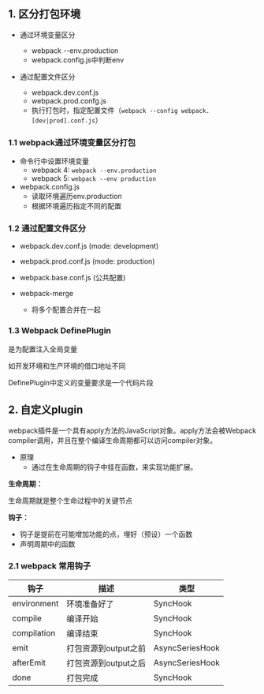 ## 1. 区分打包环境

- 通过环境变量区分

  - webpack --env.production
  - webpack.config.js中判断env

- 通过配置文件区分

  - webpack.dev.conf.js
  - webpack.prod.confg.js
  - 执行打包时，指定配置文件（`webpack --config webpack.[dev|prod].conf.js`）

  

### 1.1 webpack通过环境变量区分打包

- 命令行中设置环境变量
  - webpack 4: `webpack --env.production`
  - webpack 5: `webpack --env production`
- webpack.config.js
  - 读取环境遍历env.production
  - 根据环境遍历指定不同的配置

### 1.2 通过配置文件区分

- webpack.dev.conf.js (mode: development)
- webpack.prod.conf.js (mode: production)
- webpack.base.conf.js (公共配置)



- webpack-merge

  - 将多个配置合并在一起

  

### 1.3 Webpack DefinePlugin

是为配置注入全局变量

如开发环境和生产环境的借口地址不同

DefinePlugin中定义的变量要求是一个代码片段

## 2. 自定义plugin

webpack插件是一个具有apply方法的JavaScript对象。apply方法会被Webpack compiler调用，并且在整个编译生命周期都可以访问compiler对象。

- 原理
  - 通过在生命周期的钩子中挂在函数，来实现功能扩展。



**生命周期：**

生命周期就是整个生命过程中的关键节点

**钩子：**

- 钩子是提前在可能增加功能的点，埋好（预设）一个函数
- 声明周期中的函数

### 2.1 webpack 常用钩子

| 钩子        | 描述                 | 类型            |
| ----------- | -------------------- | --------------- |
| environment | 环境准备好了         | SyncHook        |
| compile     | 编译开始             | SyncHook        |
| compilation | 编译结束             | SyncHook        |
| emit        | 打包资源到output之前 | AsyncSeriesHook |
| afterEmit   | 打包资源到output之后 | AsyncSeriesHook |
| done        | 打包完成             | SyncHook        |

